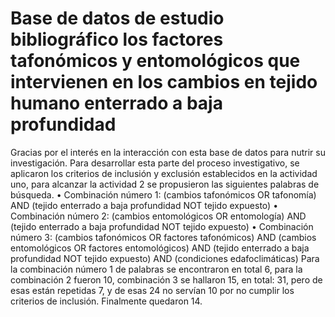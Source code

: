 # Base de datos de estudio bibliográfico los factores tafonómicos y  entomológicos que intervienen en los cambios  en tejido humano enterrado a baja profundidad
Gracias por el interés en la interacción con esta base de datos para nutrir su investigación.
Para desarrollar esta parte del proceso investigativo, se aplicaron los criterios de inclusión y exclusión establecidos en la actividad uno, para alcanzar la actividad 2 se propusieron las siguientes palabras de búsqueda. 
•	Combinación número 1: (cambios tafonómicos OR tafonomía) AND (tejido enterrado a baja profundidad NOT tejido expuesto) 
•	Combinación número 2: (cambios entomológicos OR entomología) AND (tejido enterrado a baja profundidad NOT tejido expuesto)
•	Combinación número 3: (cambios tafonómicos OR factores tafonómicos) AND (cambios entomológicos OR factores entomológicos) AND (tejido enterrado a baja profundidad NOT tejido expuesto) AND (condiciones edafoclimáticas)
Para la combinación número 1 de palabras se encontraron en total 6, para la combinación 2 fueron 10, combinación 3 se hallaron 15, en total: 31, pero de esas están repetidas 7, y de esas 24 no servían 10 por no cumplir los criterios de inclusión. Finalmente quedaron 14.
